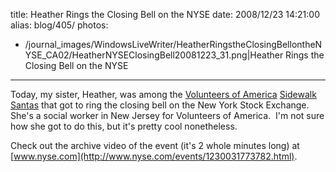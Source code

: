 title: Heather Rings the Closing Bell on the NYSE
date: 2008/12/23 14:21:00
alias: blog/405/
photos:
- /journal_images/WindowsLiveWriter/HeatherRingstheClosingBellontheNYSE_CA02/HeatherNYSEClosingBell20081223_31.png|Heather Rings the Closing Bell on the NYSE
---
Today, my sister, Heather, was among the [Volunteers of America](http://www.voa.org/) [Sidewalk Santas](http://www.sidewalksantanyc.org/) that got to ring the closing bell on the New York Stock Exchange.  She's a social worker in New Jersey for Volunteers of America.  I'm not sure how she got to do this, but it's pretty cool nonetheless.

Check out the archive video of the event (it's 2 whole minutes long) at [www.nyse.com](http://www.nyse.com/events/1230031773782.html).